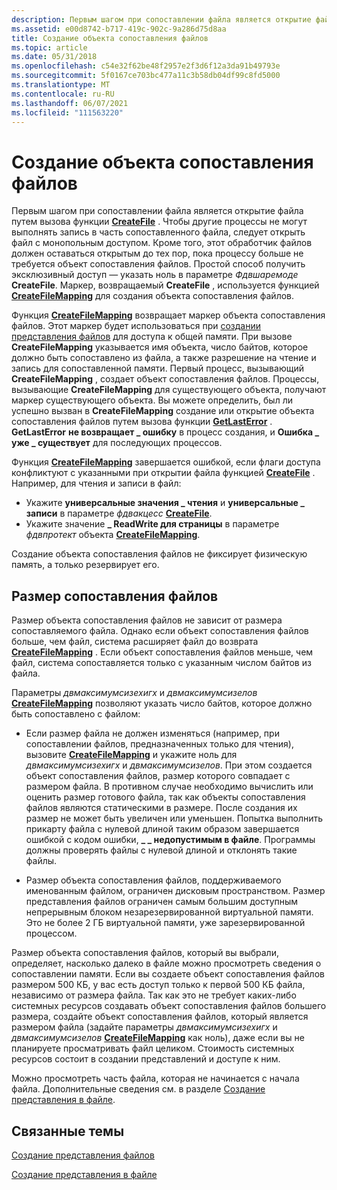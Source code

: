 ```yaml
---
description: Первым шагом при сопоставлении файла является открытие файла путем вызова функции CreateFile.
ms.assetid: e00d8742-b717-419c-902c-9a286d75d8aa
title: Создание объекта сопоставления файлов
ms.topic: article
ms.date: 05/31/2018
ms.openlocfilehash: c54e32f62be48f2957e2f3d6f12a3da91b49793e
ms.sourcegitcommit: 5f0167ce703bc477a11c3b58db04df99c8fd5000
ms.translationtype: MT
ms.contentlocale: ru-RU
ms.lasthandoff: 06/07/2021
ms.locfileid: "111563220"
---
```

# <a name="creating-a-file-mapping-object"></a>Создание объекта сопоставления файлов

Первым шагом при сопоставлении файла является открытие файла путем вызова функции [**CreateFile**](/windows/win32/api/fileapi/nf-fileapi-createfilea) . Чтобы другие процессы не могут выполнять запись в часть сопоставленного файла, следует открыть файл с монопольным доступом. Кроме того, этот обработчик файлов должен оставаться открытым до тех пор, пока процессу больше не требуется объект сопоставления файлов. Простой способ получить эксклюзивный доступ — указать ноль в параметре *Фдвшаремоде* **CreateFile**. Маркер, возвращаемый **CreateFile** , используется функцией [**CreateFileMapping**](/windows/desktop/api/WinBase/nf-winbase-createfilemappinga) для создания объекта сопоставления файлов.

Функция [**CreateFileMapping**](/windows/desktop/api/WinBase/nf-winbase-createfilemappinga) возвращает маркер объекта сопоставления файлов. Этот маркер будет использоваться при [создании представления файлов](creating-a-file-view.md) для доступа к общей памяти. При вызове **CreateFileMapping** указывается имя объекта, число байтов, которое должно быть сопоставлено из файла, а также разрешение на чтение и запись для сопоставленной памяти. Первый процесс, вызывающий **CreateFileMapping** , создает объект сопоставления файлов. Процессы, вызывающие **CreateFileMapping** для существующего объекта, получают маркер существующего объекта. Вы можете определить, был ли успешно вызван в **CreateFileMapping** создание или открытие объекта сопоставления файлов путем вызова функции [**GetLastError**](/windows/win32/api/errhandlingapi/nf-errhandlingapi-getlasterror) . **GetLastError** **не возвращает \_ ошибку** в процесс создания, и **Ошибка \_ уже \_ существует** для последующих процессов.

Функция [**CreateFileMapping**](/windows/desktop/api/WinBase/nf-winbase-createfilemappinga) завершается ошибкой, если флаги доступа конфликтуют с указанными при открытии файла функцией [**CreateFile**](/windows/win32/api/fileapi/nf-fileapi-createfilea) . Например, для чтения и записи в файл:

-   Укажите **универсальные значения \_ чтения** и **универсальные \_ записи** в параметре *фдвакцесс* [**CreateFile**](/windows/win32/api/fileapi/nf-fileapi-createfilea).
-   Укажите значение **\_ ReadWrite для страницы** в параметре *фдвпротект* объекта [**CreateFileMapping**](/windows/desktop/api/WinBase/nf-winbase-createfilemappinga).

Создание объекта сопоставления файлов не фиксирует физическую память, а только резервирует его.

## <a name="file-mapping-size"></a>Размер сопоставления файлов

Размер объекта сопоставления файлов не зависит от размера сопоставляемого файла. Однако если объект сопоставления файлов больше, чем файл, система расширяет файл до возврата [**CreateFileMapping**](/windows/desktop/api/WinBase/nf-winbase-createfilemappinga) . Если объект сопоставления файлов меньше, чем файл, система сопоставляется только с указанным числом байтов из файла.

Параметры *двмаксимумсизехигх* и *двмаксимумсизелов* [**CreateFileMapping**](/windows/desktop/api/WinBase/nf-winbase-createfilemappinga) позволяют указать число байтов, которое должно быть сопоставлено с файлом:

-   Если размер файла не должен изменяться (например, при сопоставлении файлов, предназначенных только для чтения), вызовите [**CreateFileMapping**](/windows/desktop/api/WinBase/nf-winbase-createfilemappinga) и укажите ноль для *двмаксимумсизехигх* и *двмаксимумсизелов*. При этом создается объект сопоставления файлов, размер которого совпадает с размером файла. В противном случае необходимо вычислить или оценить размер готового файла, так как объекты сопоставления файлов являются статическими в размере. После создания их размер не может быть увеличен или уменьшен. Попытка выполнить прикарту файла с нулевой длиной таким образом завершается ошибкой с кодом ошибки, **\_ \_ недопустимым в файле**. Программы должны проверять файлы с нулевой длиной и отклонять такие файлы.

-   Размер объекта сопоставления файлов, поддерживаемого именованным файлом, ограничен дисковым пространством. Размер представления файлов ограничен самым большим доступным непрерывным блоком незарезервированной виртуальной памяти. Это не более 2 ГБ виртуальной памяти, уже зарезервированной процессом.

Размер объекта сопоставления файлов, который вы выбрали, определяет, насколько далеко в файле можно просмотреть сведения о сопоставлении памяти. Если вы создаете объект сопоставления файлов размером 500 КБ, у вас есть доступ только к первой 500 КБ файла, независимо от размера файла. Так как это не требует каких-либо системных ресурсов создавать объект сопоставления файлов большего размера, создайте объект сопоставления файлов, который является размером файла (задайте параметры *двмаксимумсизехигх* и *двмаксимумсизелов* [**CreateFileMapping**](/windows/desktop/api/WinBase/nf-winbase-createfilemappinga) как ноль), даже если вы не планируете просматривать файл целиком. Стоимость системных ресурсов состоит в создании представлений и доступе к ним.

Можно просмотреть часть файла, которая не начинается с начала файла. Дополнительные сведения см. в разделе [Создание представления в файле](creating-a-view-within-a-file.md).

## <a name="related-topics"></a>Связанные темы

<dl> <dt>

[Создание представления файлов](creating-a-file-view.md)
</dt> <dt>

[Создание представления в файле](creating-a-view-within-a-file.md)
</dt> </dl>


 
